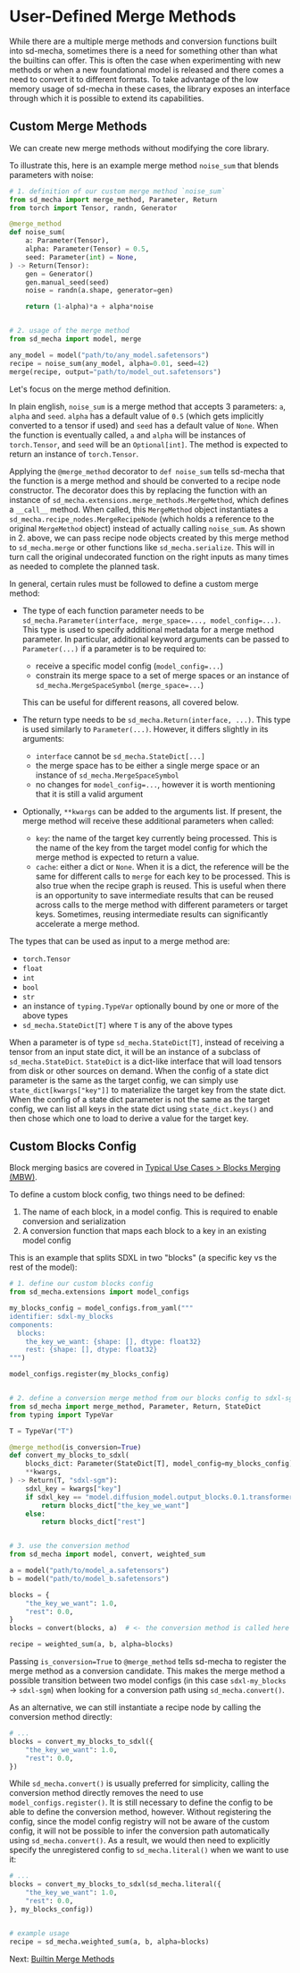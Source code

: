 # User-Defined Merge Methods

While there are a multiple merge methods and conversion functions built into sd-mecha, sometimes there is a need for something other than what the builtins can offer.
This is often the case when experimenting with new methods or when a new foundational model is released and there comes a need to convert it to different formats.
To take advantage of the low memory usage of sd-mecha in these cases, the library exposes an interface through which it is possible to extend its capabilities.

## Custom Merge Methods

We can create new merge methods without modifying the core library.

To illustrate this, here is an example merge method `noise_sum` that blends parameters with noise:

```python
# 1. definition of our custom merge method `noise_sum`
from sd_mecha import merge_method, Parameter, Return
from torch import Tensor, randn, Generator

@merge_method
def noise_sum(
    a: Parameter(Tensor),
    alpha: Parameter(Tensor) = 0.5,
    seed: Parameter(int) = None,
) -> Return(Tensor):
    gen = Generator()
    gen.manual_seed(seed)
    noise = randn(a.shape, generator=gen)

    return (1-alpha)*a + alpha*noise


# 2. usage of the merge method
from sd_mecha import model, merge

any_model = model("path/to/any_model.safetensors")
recipe = noise_sum(any_model, alpha=0.01, seed=42)
merge(recipe, output="path/to/model_out.safetensors")
```

Let's focus on the merge method definition.

In plain english, `noise_sum` is a merge method that accepts 3 parameters: `a`, `alpha` and `seed`.
`alpha` has a default value of `0.5` (which gets implicitly converted to a tensor if used) and `seed` has a default value of `None`.
When the function is eventually called, `a` and `alpha` will be instances of `torch.Tensor`, and `seed` will be an `Optional[int]`.
The method is expected to return an instance of `torch.Tensor`.

Applying the `@merge_method` decorator to `def noise_sum` tells sd-mecha that the function is a merge method and should be converted to a recipe node constructor.
The decorator does this by replacing the function with an instance of `sd_mecha.extensions.merge_methods.MergeMethod`, which defines a `__call__` method.
When called, this `MergeMethod` object instantiates a `sd_mecha.recipe_nodes.MergeRecipeNode` (which holds a reference to the original `MergeMethod` object) instead of actually calling `noise_sum`.
As shown in 2. above, we can pass recipe node objects created by this merge method to `sd_mecha.merge` or other functions like `sd_mecha.serialize`.
This will in turn call the original undecorated function on the right inputs as many times as needed to complete the planned task.

In general, certain rules must be followed to define a custom merge method:

- The type of each function parameter needs to be `sd_mecha.Parameter(interface, merge_space=..., model_config=...)`. This type is used to specify additional metadata for a merge method parameter.
    In particular, additional keyword arguments can be passed to `Parameter(...)` if a parameter is to be required to:

    - receive a specific model config (`model_config=...`)
    - constrain its merge space to a set of merge spaces or an instance of `sd_mecha.MergeSpaceSymbol` (`merge_space=...`)

    This can be useful for different reasons, all covered below.

- The return type needs to be `sd_mecha.Return(interface, ...)`. This type is used similarly to `Parameter(...)`.
    However, it differs slightly in its arguments:

    - `interface` cannot be `sd_mecha.StateDict[...]`
    - the merge space has to be either a single merge space or an instance of `sd_mecha.MergeSpaceSymbol`
    - no changes for `model_config=...`, however it is worth mentioning that it is still a valid argument

- Optionally, `**kwargs` can be added to the arguments list. If present, the merge method will receive these additional parameters when called:

    - `key`: the name of the target key currently being processed.
    This is the name of the key from the target model config for which the merge method is expected to return a value.
    - `cache`: either a dict or `None`. When it is a dict, the reference will be the same for different calls to `merge` for each key to be processed. This is also true when the recipe graph is reused.
    This is useful when there is an opportunity to save intermediate results that can be reused across calls to the merge method with different parameters or target keys.
    Sometimes, reusing intermediate results can significantly accelerate a merge method.

The types that can be used as input to a merge method are:

- `torch.Tensor`
- `float`
- `int`
- `bool`
- `str`
- an instance of `typing.TypeVar` optionally bound by one or more of the above types
- `sd_mecha.StateDict[T]` where `T` is any of the above types

When a parameter is of type `sd_mecha.StateDict[T]`, instead of receiving a tensor from an input state dict, it will be an instance of a subclass of `sd_mecha.StateDict`.
`StateDict` is a dict-like interface that will load tensors from disk or other sources on demand.
When the config of a state dict parameter is the same as the target config, we can simply use `state_dict[kwargs["key"]]` to materialize the target key from the state dict.
When the config of a state dict parameter is not the same as the target config, we can list all keys in the state dict using `state_dict.keys()` and then chose which one to load to derive a value for the target key.

## Custom Blocks Config

Block merging basics are covered in [Typical Use Cases > Blocks Merging (MBW)](1-typical-use-cases.md#blocks-merging-mbw).

To define a custom block config, two things need to be defined:

1. The name of each block, in a model config. This is required to enable conversion and serialization
2. A conversion function that maps each block to a key in an existing model config

This is an example that splits SDXL in two "blocks" (a specific key vs the rest of the model):

```python
# 1. define our custom blocks config
from sd_mecha.extensions import model_configs

my_blocks_config = model_configs.from_yaml("""
identifier: sdxl-my_blocks
components:
  blocks:
    the_key_we_want: {shape: [], dtype: float32}
    rest: {shape: [], dtype: float32}
""")

model_configs.register(my_blocks_config)


# 2. define a conversion merge method from our blocks config to sdxl-sgm
from sd_mecha import merge_method, Parameter, Return, StateDict
from typing import TypeVar

T = TypeVar("T")

@merge_method(is_conversion=True)
def convert_my_blocks_to_sdxl(
    blocks_dict: Parameter(StateDict[T], model_config=my_blocks_config),
    **kwargs,
) -> Return(T, "sdxl-sgm"):
    sdxl_key = kwargs["key"]
    if sdxl_key == "model.diffusion_model.output_blocks.0.1.transformer_blocks.7.attn2.to_v.weight":
        return blocks_dict["the_key_we_want"]
    else:
        return blocks_dict["rest"]


# 3. use the conversion method
from sd_mecha import model, convert, weighted_sum

a = model("path/to/model_a.safetensors")
b = model("path/to/model_b.safetensors")

blocks = {
    "the_key_we_want": 1.0,
    "rest": 0.0,
}
blocks = convert(blocks, a)  # <- the conversion method is called here

recipe = weighted_sum(a, b, alpha=blocks)
```

Passing `is_conversion=True` to `@merge_method` tells sd-mecha to register the merge method as a conversion candidate.
This makes the merge method a possible transition between two model configs (in this case `sdxl-my_blocks` -> `sdxl-sgm`) when looking for a conversion path using `sd_mecha.convert()`.

As an alternative, we can still instantiate a recipe node by calling the conversion method directly:

```python
# ...
blocks = convert_my_blocks_to_sdxl({
    "the_key_we_want": 1.0,
    "rest": 0.0,
})
```

While `sd_mecha.convert()` is usually preferred for simplicity, calling the conversion method directly removes the need to use `model_configs.register()`.
It is still necessary to define the config to be able to define the conversion method, however.
Without registering the config, since the model config registry will not be aware of the custom config,
it will not be possible to infer the conversion path automatically using `sd_mecha.convert()`.
As a result, we would then need to explicitly specify the unregistered config to `sd_mecha.literal()` when we want to use it:

```python
# ...
blocks = convert_my_blocks_to_sdxl(sd_mecha.literal({
    "the_key_we_want": 1.0,
    "rest": 0.0,
}, my_blocks_config))


# example usage
recipe = sd_mecha.weighted_sum(a, b, alpha=blocks)
```

Next: [Builtin Merge Methods](3-merge-methods-listing.md)
